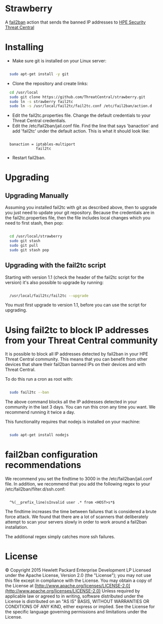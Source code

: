 # Strawberry
A [fail2ban](http://www.fail2ban.org/wiki/index.php/Main_Page) action that 
sends the banned IP addresses to [HPE Security Threat Central](https://threatcentral.io/tc)

# Installing

- Make sure git is installed on your Linux server:
```bash

  sudo apt-get install -y git
```

- Clone the repository and create links:

```bash
  cd /usr/local
  sudo git clone https://github.com/ThreatCentral/strawberry.git
  sudo ln -s strawberry fail2tc
  sudo ln -s /usr/local/fail2tc/fail2tc.conf /etc/fail2ban/action.d
```

- Edit the fail2tc.properties file. Change the default credentials to your Threat Central 
credentials.
- Edit the /etc/fail2ban/jail.conf file. Find the line that says 'banaction' and add 'fail2tc'
under the default action. This is what it should look like:

```

  banaction = iptables-multiport
              fail2tc
```

- Restart fail2ban.

# Upgrading

## Upgrading Manually

Assuming you installed fail2tc with git as described above, then to upgrade you
just need to update your git repository. Because the credentials are in the 
fail2tc.properties file, then the file includes local changes which you need to first
stash, then pop:

```bash

  cd /usr/local/strawberry
  sudo git stash
  sudo git pull
  sudo git stash pop
```

## Upgrading with the fail2tc script

Starting with version 1.1 (check the header of the fail2tc script for the version) it's also 
possible to upgrade by running:

```bash

  /usr/local/fail2tc/fail2tc --upgrade
```

You must first upgrade to version 1.1, before you can use the script for upgrading. 

# Using fail2tc to block IP addresses from your Threat Central community

It is possible to block all IP addresses detected by fail2ban in your HPE Threat
Central community. This means that you can benefit from other devices that share
their fail2ban banned IPs on their devices and with Threat Central.

To do this run a cron as root with:

```bash

  sudo fail2tc --ban
```

The above command  blocks all the IP addresses detected in your community in
the last 3 days. You can run this cron any time you want. We recommend running it twice a day.

This functionality requires that nodejs is installed on your machine:

```bash

  sudo apt-get install nodejs
```

# fail2ban configuration recommendations

We recommend you set the findtime to 3000 in the /etc/fail2ban/jail.conf file. 
In addition, we recommend that you add the following regex to your
/etc/fail2ban/filter.d/ssh.conf:

```

  ^%(__prefix_line)sInvalid user .* from <HOST>s*$
```

The findtime increases the time between failures that is considered a brute
force attack. We found that there are a lot of scanners that
deliberately attempt to scan your servers slowly in order to work around a fail2ban
installation.

The additional regex simply catches more ssh failures.

# License

&copy; Copyright 2015 Hewlett Packard Enterprise Development LP Licensed under the Apache License, Version 2.0 (the "License"); you may not use this file except in compliance with the License. You may obtain a copy of the License at [http://www.apache.org/licenses/LICENSE-2.0](http://www.apache.org/licenses/LICENSE-2.0) Unless required by applicable law or agreed to in writing, software distributed under the License is distributed on an "AS IS" BASIS, WITHOUT WARRANTIES OR CONDITIONS OF ANY KIND, either express or implied. See the License for the specific language governing permissions and limitations under the License.
